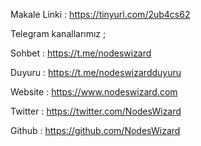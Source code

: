 Makale Linki : https://tinyurl.com/2ub4cs62

Telegram kanallarımız ;

Sohbet : https://t.me/nodeswizard

Duyuru : https://t.me/nodeswizardduyuru

Website : https://www.nodeswizard.com

Twitter : https://twitter.com/NodesWizard

Github : https://github.com/NodesWizard
